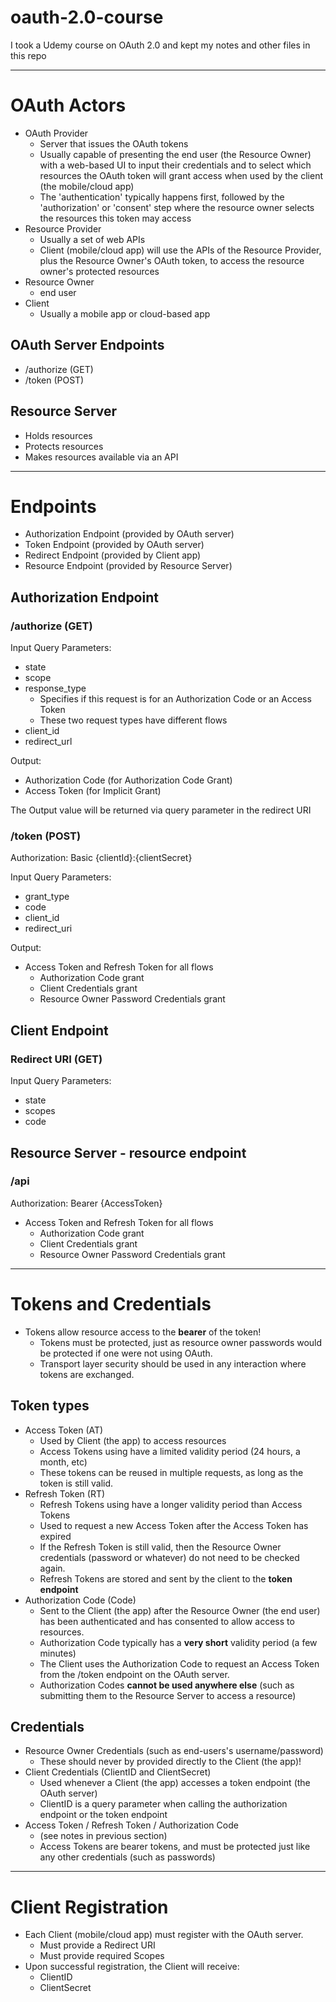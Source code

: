 # oauth-2.0-course
I took a Udemy course on OAuth 2.0 and kept my notes and other files in this repo

----

# OAuth Actors

* OAuth Provider
  * Server that issues the OAuth tokens
  * Usually capable of presenting the end user (the Resource Owner) with a web-based UI to input their credentials and to select which resources the OAuth token will grant access when used by the client (the mobile/cloud app)
  * The 'authentication' typically happens first, followed by the 'authorization' or 'consent' step where the resource owner selects the resources this token may access
* Resource Provider
  * Usually a set of web APIs
  * Client (mobile/cloud app) will use the APIs of the Resource Provider, plus the Resource Owner's OAuth token, to access the resource owner's protected resources
* Resource Owner
  * end user
* Client
  * Usually a mobile app or cloud-based app
  
## OAuth Server Endpoints

* /authorize (GET)
* /token (POST)

## Resource Server

* Holds resources
* Protects resources
* Makes resources available via an API

----

# Endpoints

* Authorization Endpoint (provided by OAuth server)
* Token Endpoint (provided by OAuth server)
* Redirect Endpoint (provided by Client app)
* Resource Endpoint (provided by Resource Server)

## Authorization Endpoint

### /authorize (GET)

Input Query Parameters:
* state
* scope
* response_type
  * Specifies if this request is for an Authorization Code or an Access Token
  * These two request types have different flows
* client_id
* redirect_url

Output:
* Authorization Code (for Authorization Code Grant)
* Access Token (for Implicit Grant)

The Output value will be returned via query parameter in the redirect URI 

### /token (POST)

Authorization: Basic {clientId}:{clientSecret}

Input Query Parameters:
* grant_type
* code
* client_id
* redirect_uri

Output:
* Access Token and Refresh Token for all flows
  * Authorization Code grant
  * Client Credentials grant
  * Resource Owner Password Credentials grant

## Client Endpoint

### Redirect URI (GET)

Input Query Parameters:
* state
* scopes
* code

## Resource Server - resource endpoint

### /api

Authorization: Bearer {AccessToken}

* Access Token and Refresh Token for all flows
  * Authorization Code grant
  * Client Credentials grant
  * Resource Owner Password Credentials grant

----

# Tokens and Credentials

* Tokens allow resource access to the **bearer** of the token!
  * Tokens must be protected, just as resource owner passwords would be protected if one were not using OAuth.
  * Transport layer security should be used in any interaction where tokens are exchanged.

## Token types

* Access Token (AT)
  * Used by Client (the app) to access resources
  * Access Tokens using have a limited validity period (24 hours, a month, etc)
  * These tokens can be reused in multiple requests, as long as the token is still valid.
* Refresh Token (RT)
  * Refresh Tokens using have a longer validity period than Access Tokens
  * Used to request a new Access Token after the Access Token has expired
  * If the Refresh Token is still valid, then the Resource Owner credentials (password or whatever) do not need to be checked again.
  * Refresh Tokens are stored and sent by the client to the **token endpoint**
* Authorization Code (Code)
  * Sent to the Client (the app) after the Resource Owner (the end user) has been authenticated and has consented to allow access to resources.
  * Authorization Code typically has a **very short** validity period (a few minutes)
  * The Client uses the Authorization Code to request an Access Token from the /token endpoint on the OAuth server.
  * Authorization Codes **cannot be used anywhere else** (such as submitting them to the Resource Server to access a resource) 

## Credentials

* Resource Owner Credentials (such as end-users's username/password)
  * These should never by provided directly to the Client (the app)!
* Client Credentials (ClientID and ClientSecret)
  * Used whenever a Client (the app) accesses a token endpoint (the OAuth server)
  * ClientID is a query parameter when calling the authorization endpoint or the token endpoint
* Access Token / Refresh Token / Authorization Code
  * (see notes in previous section)
  * Access Tokens are bearer tokens, and must be protected just like any other credentials (such as passwords)

----

# Client Registration

* Each Client (mobile/cloud app) must register with the OAuth server.
  * Must provide a Redirect URI
  * Must provide required Scopes
* Upon successful registration, the Client will receive:
   * ClientID
   * ClientSecret











